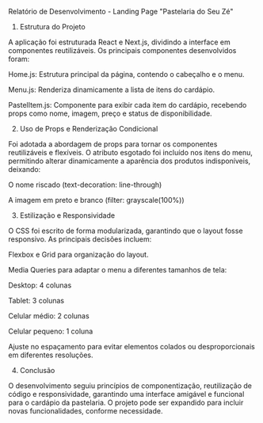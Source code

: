 Relatório de Desenvolvimento - Landing Page "Pastelaria do Seu Zé"

1. Estrutura do Projeto

A aplicação foi estruturada React e Next.js, dividindo a interface em componentes reutilizáveis. Os principais componentes desenvolvidos foram:

Home.js: Estrutura principal da página, contendo o cabeçalho e o menu.

Menu.js: Renderiza dinamicamente a lista de itens do cardápio.

PastelItem.js: Componente para exibir cada item do cardápio, recebendo props como nome, imagem, preço e status de disponibilidade.

2. Uso de Props e Renderização Condicional

Foi adotada a abordagem de props para tornar os componentes reutilizáveis e flexíveis. O atributo esgotado foi incluído nos itens do menu, permitindo alterar dinamicamente a aparência dos produtos indisponíveis, deixando:

O nome riscado (text-decoration: line-through)

A imagem em preto e branco (filter: grayscale(100%))

3. Estilização e Responsividade

O CSS foi escrito de forma modularizada, garantindo que o layout fosse responsivo.
As principais decisões incluem:

Flexbox e Grid para organização do layout.

Media Queries para adaptar o menu a diferentes tamanhos de tela:

Desktop: 4 colunas

Tablet: 3 colunas

Celular médio: 2 colunas

Celular pequeno: 1 coluna

Ajuste no espaçamento para evitar elementos colados ou desproporcionais em diferentes resoluções.

4. Conclusão

O desenvolvimento seguiu princípios de componentização, reutilização de código e responsividade, garantindo uma interface amigável e funcional para o cardápio da pastelaria. O projeto pode ser expandido para incluir novas funcionalidades, conforme necessidade.
